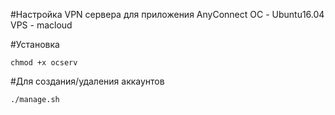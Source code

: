 #Настройка VPN сервера для приложения AnyConnect
ОС - Ubuntu16.04
VPS - macloud

#Установка
```wget https://raw.githubusercontent.com/gasam9088/OpenConnect_ubuntu16.04/main/ocserv
chmod +x ocserv
```

#Для создания/удаления аккаунтов 
```cd /etc/ocserv
./manage.sh
```
